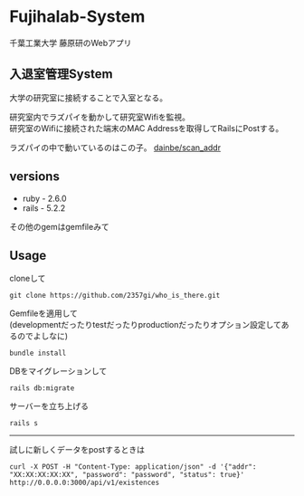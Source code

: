 # Fujihalab-System
千葉工業大学 藤原研のWebアプリ

## 入退室管理System
大学の研究室に接続することで入室となる。


研究室内でラズパイを動かして研究室Wifiを監視。  
研究室のWifiに接続された端末のMAC Addressを取得してRailsにPostする。  

ラズパイの中で動いているのはこの子。
[dainbe/scan_addr](https://github.com/dainbe/scan_addr)

## versions
- ruby - 2.6.0
- rails - 5.2.2

その他のgemはgemfileみて

## Usage

cloneして

```shell
git clone https://github.com/2357gi/who_is_there.git
```

Gemfileを適用して<br>
(developmentだったりtestだったりproductionだったりオプション設定してあるのでよしなに)

```shell
bundle install
```



DBをマイグレーションして

```
rails db:migrate
```

サーバーを立ち上げる

```
rails s
```

---
試しに新しくデータをpostするときは

```shell
curl -X POST -H "Content-Type: application/json" -d '{"addr": "XX:XX:XX:XX:XX", "password": "password", "status": true}' http://0.0.0.0:3000/api/v1/existences
```


